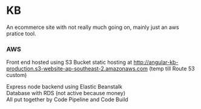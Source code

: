 # KB
An ecommerce site with not really much going on, mainly just an aws pratice tool.

### AWS
Front end hosted using S3 Bucket static hosting at http://angular-kb-production.s3-website-ap-southeast-2.amazonaws.com (temp till Route 53 custom) <br />

Express node backend using Elastic Beanstalk<br />
Database with RDS (not active because money)<br />
All put together by Code Pipeline and Code Build
